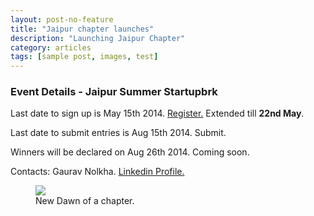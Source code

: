```yaml
---
layout: post-no-feature
title: "Jaipur chapter launches"
description: "Launching Jaipur Chapter"
category: articles
tags: [sample post, images, test]
---
```


### Event Details - Jaipur Summer Startupbrk

Last date to sign up is May 15th 2014. [Register.](http://www.eventbrite.com/e/web-mobile-application-development-contest-startupbrk-jaipur-tickets-11298503127?aff=eorg) Extended till **22nd May**.

Last date to submit entries is Aug 15th 2014. Submit.

Winners will be declared on Aug 26th 2014. Coming soon.

Contacts: Gaurav Nolkha. [Linkedin Profile.](http://www.linkedin.com/pub/gaurav-nolkha/50/166/164)

<figure>
	<img src="http://farm9.staticflickr.com/8426/7758832526_cc8f681e48_c.jpg">
	<figcaption>New Dawn of a chapter.</figcaption>
</figure>
